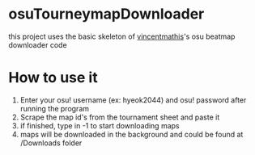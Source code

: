 # osuTourneymapDownloader
  this project uses the basic skeleton of [vincentmathis](https://github.com/vincentmathis/osu-beatmap-downloader)'s osu beatmap downloader code

# How to use it
  1. Enter your osu! username (ex: hyeok2044) and osu! password after running the program
  2. Scrape the map id's from the tournament sheet and paste it
  3. if finished, type in -1 to start downloading maps
  4. maps will be downloaded in the background and could be found at /Downloads folder
